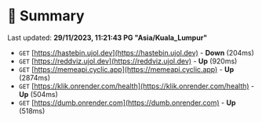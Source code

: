 # 📖 Summary
Last updated: **29/11/2023, 11:21:43 PG "Asia/Kuala_Lumpur"**

- `GET` [https://hastebin.ujol.dev](https://hastebin.ujol.dev) - **Down** (204ms)
- `GET` [https://reddviz.ujol.dev](https://reddviz.ujol.dev) - **Up** (920ms)
- `GET` [https://memeapi.cyclic.app](https://memeapi.cyclic.app) - **Up** (2874ms)
- `GET` [https://klik.onrender.com/health](https://klik.onrender.com/health) - **Up** (504ms)
- `GET` [https://dumb.onrender.com](https://dumb.onrender.com) - **Up** (518ms)
